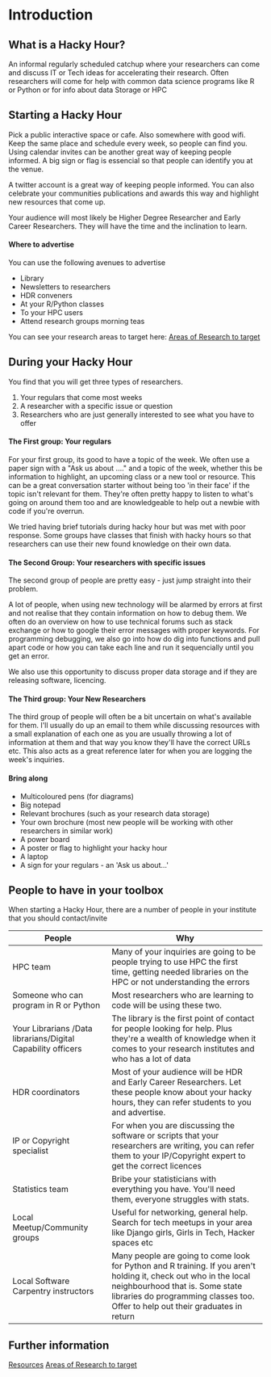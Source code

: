 # Introduction

## What is a Hacky Hour?

An informal regularly scheduled catchup where your researchers can come and discuss IT or Tech ideas for accelerating their research. Often researchers will come for help with common data science programs like R or Python or for info about data Storage or HPC

## Starting a Hacky Hour

Pick a public interactive space or cafe. Also somewhere with good wifi. Keep the same place and schedule every week, so people can find you. Using calendar invites can be another great way of keeping people informed. A big sign or flag is essencial so that people can identify you at the venue.

A twitter account is a great way of keeping people informed. You can also celebrate your communities publications and awards this way and highlight new resources that come up.

Your audience will most likely be Higher Degree Researcher and Early Career Researchers. They will have the time and the inclination to learn. 

#### Where to advertise
You can use the following avenues to advertise
 - Library
 - Newsletters to researchers
 - HDR conveners
 - At your R/Python classes
 - To your HPC users
 - Attend research groups morning teas

You can see your research areas to target here: [Areas of Research to target](Info/Demographics.md)

## During your Hacky Hour

You find that you will get three types of researchers. 
1. Your regulars that come most weeks
2. A researcher with a specific issue or question
3. Researchers who are just generally interested to see what you have to offer

#### The First group: Your regulars
For your first group, its good to have a topic of the week. We often use a paper sign with a "Ask us about ...." and a topic of the week, whether this be information to highlight, an upcoming class or a new tool or resource. This can be a great conversation starter without being too 'in their face' if the topic isn't relevant for them. They're often pretty happy to listen to what's going on around them too and are knowledgeable to help out a newbie with code if you're overrun.

We tried having brief tutorials during hacky hour but was met with poor response. Some groups have classes that finish with hacky hours so that researchers can use their new found knowledge on their own data. 

#### The Second Group: Your researchers with specific issues
The second group of people are pretty easy - just jump straight into their problem. 

A lot of people, when using new technology will be alarmed by errors at first and not realise that they contain information on how to debug them. We often do an overview on how to use technical forums such as stack exchange or how to google their error messages with proper keywords.  For programming debugging, we also go into how do dig into functions and pull apart code or how you can take each line and run it sequencially until you get an error.

We also use this opportunity to discuss proper data storage and if they are releasing software, licencing. 

#### The Third group: Your New Researchers
The third group of people will often be a bit uncertain on what's available for them. I'll usually do up an email to them while discussing resources with a small explanation of each one as you are usually throwing a lot of information at them and that way you know they'll have the correct URLs etc. This also acts as a great reference later for when you are logging the week's inquiries. 

#### Bring along
 - Multicoloured pens (for diagrams)
 - Big notepad
 - Relevant brochures (such as your research data storage)
 - Your own brochure (most new people will be working with other researchers in similar work)
 - A power board
 - A poster or flag to highlight your hacky hour
 - A laptop
 - A sign for your regulars - an 'Ask us about...'

## People to have in your toolbox
When starting a Hacky Hour, there are a number of people in your institute that you should contact/invite

|People|Why|
|-------------------|-------------------------------------------------------------------------|
|HPC team| Many of your inquiries are going to be people trying to use HPC the first time, getting needed libraries on the HPC or not understanding the errors|
|Someone who can program in R or Python| Most researchers who are learning to code will be using these two. |
|Your Librarians /Data librarians/Digital Capability officers| The library is the first point of contact for people looking for help. Plus they're a wealth of knowledge when it comes to your research institutes and who has a lot of data|
|HDR coordinators|Most of your audience will be HDR and Early Career Researchers. Let these people know about your hacky hours, they can refer students to you and advertise.|
|IP or Copyright specialist|For when you are discussing the software or scripts that your researchers are writing, you can refer them to your IP/Copyright expert to get the correct licences|
|Statistics team|Bribe your statisticians with everything you have. You'll need them, everyone struggles with stats.|
|Local Meetup/Community groups|Useful for networking, general help. Search for tech meetups in your area like Django girls, Girls in Tech, Hacker spaces etc|
|Local Software Carpentry instructors|Many people are going to come look for Python and R training. If you aren't holding it, check out who in the local neighbourhood that is. Some state libraries do programming classes too. Offer to help out their graduates in return|



## Further information

[Resources](Info/Resources.md)
[Areas of Research to target](Info/Demographics.md)
